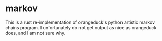 # markov

This is a rust re-implementation of orangeduck's python
artistic markov chains program. I unfortunately do not
get output as nice as orangeduck does, and I am not sure
why.

